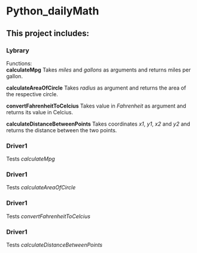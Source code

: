 # Python_dailyMath
## This project includes:
### Lybrary
Functions:</br>
**calculateMpg**
Takes *miles* and *gallons* as arguments and returns miles per gallon.

**calculateAreaOfCircle**
Takes *radius* as argument and returns the area of the respective circle.

**convertFahrenheitToCelcius**
Takes value in *Fahrenheit* as argument and returns its value in Celcius.

**calculateDistanceBetweenPoints**
Takes coordinates *x1*, *y1*, *x2* and *y2* and returns the distance between the two points.

### Driver1
Tests *calculateMpg*

### Driver1
Tests *calculateAreaOfCircle*

### Driver1
Tests *convertFahrenheitToCelcius*

### Driver1
Tests *calculateDistanceBetweenPoints*

